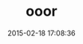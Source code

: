---
layout: post
title:  "ooor"
repo:   "akretion/ooor"
date:   2015-02-18 17:08:36
gemurl: http://github.com/akretion/ooor
---